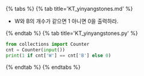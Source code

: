{% tabs %}
{% tab title='KT_yinyangstones.md' %}

* W와 B의 개수가 같으면 1 아니면 0을 출력하라.

{% endtab %}
{% tab title='KT_yinyangstones.py' %}

```py
from collections import Counter
cnt = Counter(input())
print(1 if cnt['W'] == cnt['B'] else 0)
```

{% endtab %}
{% endtabs %}